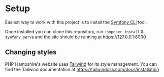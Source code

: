 # Setup

Easiest way to work with this project is to install the [Symfony CLI](https://symfony.com/download) tool.

Once installed you can clone this repository, run `composer install` & `symfony serve` and the site should be running
at https://127.0.0.1:8000

## Changing styles

PHP Hampshire's website uses [Tailwind](https://symfony.com/bundles/TailwindBundle/current/index.html) for its style
management. You can find the Tailwind documentation at https://tailwindcss.com/docs/installation


